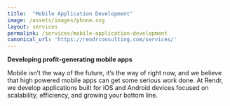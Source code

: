 ```yaml
---
title:  "Mobile Application Development"
image: /assets/images/phone.svg
layout: services
permalink: /services/mobile-application-development
canonical_url: 'https://rendrconsulting.com/services/'
---
```

**Developing profit-generating mobile apps**

Mobile isn’t the way of the future, it’s the way of right now, and we believe that high powered mobile apps can get some serious work done. At Rendr, we develop applications built for iOS and Android devices focused on scalability, efficiency, and growing your bottom line.